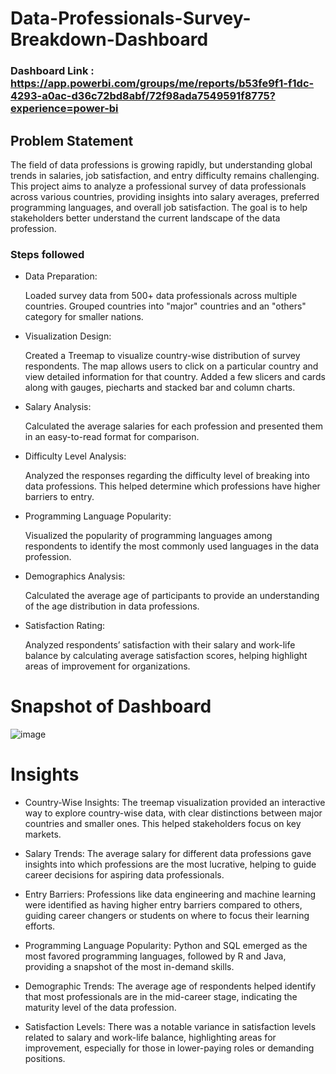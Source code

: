 # Data-Professionals-Survey-Breakdown-Dashboard

### Dashboard Link : https://app.powerbi.com/groups/me/reports/b53fe9f1-f1dc-4293-a0ac-d36c72bd8abf/72f98ada7549591f8775?experience=power-bi

## Problem Statement

The field of data professions is growing rapidly, but understanding global trends in salaries, job satisfaction, and entry difficulty remains challenging. This project aims to analyze a professional survey of data professionals across various countries, providing insights into salary averages, preferred programming languages, and overall job satisfaction. The goal is to help stakeholders better understand the current landscape of the data profession.


### Steps followed 

- Data Preparation:

    Loaded survey data from 500+ data professionals across multiple countries.
    Grouped countries into "major" countries and an "others" category for smaller nations.
- Visualization Design:

    Created a Treemap to visualize country-wise distribution of survey respondents. The map allows users to click on a particular country and view detailed information for that country. Added a few slicers and cards along with gauges, piecharts and stacked bar and column charts.
- Salary Analysis:

    Calculated the average salaries for each profession and presented them in an easy-to-read format for comparison.
- Difficulty Level Analysis:

    Analyzed the responses regarding the difficulty level of breaking into data professions. This helped determine which professions have higher barriers to entry.
- Programming Language Popularity:

    Visualized the popularity of programming languages among respondents to identify the most commonly used languages in the data profession.
- Demographics Analysis:

    Calculated the average age of participants to provide an understanding of the age distribution in data professions.
- Satisfaction Rating:

    Analyzed respondents’ satisfaction with their salary and work-life balance by calculating average satisfaction scores, helping highlight areas of improvement for organizations.


# Snapshot of Dashboard

![image](https://github.com/user-attachments/assets/ddd80141-b86b-4b7d-8c2f-12a987b05b09)



# Insights

- Country-Wise Insights: The treemap visualization provided an interactive way to explore country-wise data, with clear distinctions between major countries and smaller ones. This helped stakeholders focus on key markets.

- Salary Trends: The average salary for different data professions gave insights into which professions are the most lucrative, helping to guide career decisions for aspiring data professionals.

- Entry Barriers: Professions like data engineering and machine learning were identified as having higher entry barriers compared to others, guiding career changers or students on where to focus their learning efforts.

- Programming Language Popularity: Python and SQL emerged as the most favored programming languages, followed by R and Java, providing a snapshot of the most in-demand skills.

- Demographic Trends: The average age of respondents helped identify that most professionals are in the mid-career stage, indicating the maturity level of the data profession.

- Satisfaction Levels: There was a notable variance in satisfaction levels related to salary and work-life balance, highlighting areas for improvement, especially for those in lower-paying roles or demanding positions.
